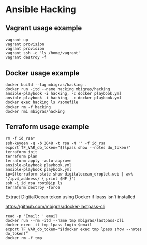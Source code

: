 # Ansible Hacking

## Vagrant usage example

```
vagrant up
vagrant provision
vagrant provision
vagrant ssh -c 'ls /home/vagrant'
vagrant destroy -f
```

## Docker usage example

```
docker build --tag mbigras/hacking .
docker run -itd --name hacking mbigras/hacking
ansible-playbook -i hacking, -c docker playbook.yml
ansible-playbook -i hacking, -c docker playbook.yml
docker exec hacking ls /somefile
docker rm -f hacking
docker rmi mbigras/hacking
```

## Terraform usage example

```
rm -f id_rsa*
ssh-keygen -q -b 2048 -t rsa -N '' -f id_rsa
export TF_VAR_do_token="$(lpass show --notes do_token)"
terraform init
terraform plan
terraform apply -auto-approve
ansible-playbook playbook.yml
ansible-playbook playbook.yml
ip=$(terraform state show digitalocean_droplet.web | awk '/ipv4_address/ { print $NF }')
ssh -i id_rsa root@$ip ls
terraform destroy -force
```

Extract DigitalOcean token using Docker if lpass isn't installed

https://github.com/mbigras/docker-lastpass-cli

```
read -p 'Email: ' email
docker run --rm -itd --name tmp mbigras/lastpass-cli
docker exec -it tmp lpass login $email
export TF_VAR_do_token="$(docker exec tmp lpass show --notes do_token)"
docker rm -f tmp
```